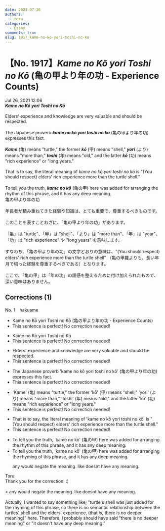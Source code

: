 ```yaml
---
date: 2021-07-26
authors:
  - toru
categories:
  - Essay
comments: true
slug: 1917_kame-no-ko-yori-toshi-no-ko
---
```


# 【No. 1917】<strong><em>Kame no Kō yori Toshi no Kō</strong></em> (亀の甲より年の功 - Experience Counts)
<div class="date">Jul 26, 2021 12:06</div>
<div id="post"><div id="body_show_ori">
<strong><em>Kame no Kō yori Toshi no Kō</strong></em><br/><br/>Elders' experience and knowledge are very valuable and should be respected.<br/><br/>The Japanese proverb <strong><em>kame no kō yori toshi no kō</em></strong> (亀の甲より年の功) expresses this fact.<br/><br/><strong><em>Kame</em></strong> (亀) means "turtle," the former <strong><em>kō</em></strong> (甲) means "shell," <strong><em>yori</em></strong> (より) means "more than," <strong><em>toshi</em></strong> (年) means "old," and the latter <strong><em>kō</em></strong> (功) means "rich experience" or "long years."<br/><br/>That is to say, the literal meaning of <em>kame no kō yori toshi no kō</em> is "(You should respect) elders' rich experience more than the turtle shell."<br/><br/>To tell you the truth, <strong><em>kame no kō</em></strong> (亀の甲) here was added for arranging the rhythm of this phrase, and it has any deep meaning.
</div></div>

<!-- more -->

<div id="post_ja"><div id="body_show_mo">
亀の甲より年の功<br/><br/>年長者が積み重ねてきた経験や知識は、とても重要で、尊重するべきものです。<br/><br/>このことを表すことわざに、「亀の甲より年の功」があります。<br/><br/>「亀」は "turtle"、「甲」は "shell"、「より」は "more than"、「年」は "year"、「功」は "rich experience" や "long years" を意味します。<br/><br/>すなわち、「亀の甲より年の功」の文字どおりの意味は、"(You should respect) elders' rich experience more than the turtle shell" （亀の甲羅よりも、長い年月で培った経験を尊重するべきである）となります。<br/><br/>ここで、「亀の甲」は「年の功」の語感を整えるために付け加えられたもので、深い意味はありません。
</div></div>

## Corrections (1)
<div id="block"><div class="first_name"> No. 1　<span class="just_name">hakuame</span></div><div id="block2">
<ul class="correction_field">
<li class="incorrect">Kame no Kō yori Toshi no Kō (亀の甲より年の功 - Experience Counts)</li>
<li class="corrected perfect">This sentence is perfect! No correction needed!</li>
</ul>
<ul class="correction_field">
<li class="incorrect">Kame no Kō yori Toshi no Kō</li>
<li class="corrected perfect">This sentence is perfect! No correction needed!</li>
</ul>
<ul class="correction_field">
<li class="incorrect">Elders' experience and knowledge are very valuable and should be respected.</li>
<li class="corrected perfect">This sentence is perfect! No correction needed!</li>
</ul>
<ul class="correction_field">
<li class="incorrect">The Japanese proverb 'kame no kō yori toshi no kō' (亀の甲より年の功) expresses this fact.</li>
<li class="corrected perfect">This sentence is perfect! No correction needed!</li>
</ul>
<ul class="correction_field">
<li class="incorrect">'Kame' (亀) means "turtle," the former 'kō' (甲) means "shell," 'yori' (より) means "more than," 'toshi' (年) means "old," and the latter 'kō' (功) means "rich experience" or "long years."</li>
<li class="corrected perfect">This sentence is perfect! No correction needed!</li>
</ul>
<ul class="correction_field">
<li class="incorrect">That is to say, the literal meaning of 'kame no kō yori toshi no kō' is "(You should respect) elders' rich experience more than the turtle shell."</li>
<li class="corrected perfect">This sentence is perfect! No correction needed!</li>
</ul>
<ul class="correction_field">
<li class="incorrect">To tell you the truth, 'kame no kō' (亀の甲) here was added for arranging the rhythm of this phrase, and it has any deep meaning.</li>
<li class="corrected correct">
To tell you the truth, 'kame no kō' (亀の甲) here was added for <span class="sline">arranging</span> the <span class="f_blue">rhyming</span> of this phrase, and it has <span class="sline">any</span> deep meaning.
<p class="correction_comment">any would negate the meaning.  like doesnt have any meaning.</p>
</li>
</ul>
</div><div class="name"><span class="just_name">Toru</span><br>
Thank you for the correction! :)<br/><br/>&gt; any would negate the meaning. like doesnt have any meaning.<br/><br/>Actually, I wanted to say something like, "turtle's shell was just added for the rhyming of this phrase, so there is no semantic relationship between the turtles' shell and the elders' experience, (that is, there is no deeper meaning)" here. Therefore, I probably should have said "there is no deeper meaning" or "it doesn't have any deep meaning."
</div>
</div>
